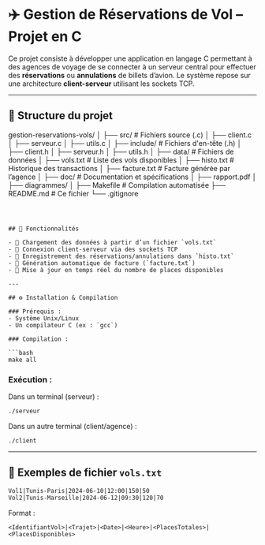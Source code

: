  
 
# ✈️ Gestion de Réservations de Vol – Projet en C

Ce projet consiste à développer une application en langage C permettant à des agences de voyage de se connecter à un serveur central pour effectuer des **réservations** ou **annulations** de billets d’avion. Le système repose sur une architecture **client-serveur** utilisant les sockets TCP.

---

## 📁 Structure du projet

 
gestion-reservations-vols/
│
├── src/              # Fichiers source (.c)
│   ├── client.c
│   ├── serveur.c
│   ├── utils.c
│
├── include/          # Fichiers d'en-tête (.h)
│   ├── client.h
│   ├── serveur.h
│   ├── utils.h
│
├── data/             # Fichiers de données
│   ├── vols.txt          # Liste des vols disponibles
│   ├── histo.txt         # Historique des transactions
│   ├── facture.txt       # Facture générée par l’agence
│
├── doc/              # Documentation et spécifications
│   ├── rapport.pdf
│   ├── diagrammes/
│
├── Makefile          # Compilation automatisée
├── README.md         # Ce fichier
└── .gitignore
```

 

## 🚀 Fonctionnalités

- 📂 Chargement des données à partir d’un fichier `vols.txt`
- 🤝 Connexion client-serveur via des sockets TCP
- 📝 Enregistrement des réservations/annulations dans `histo.txt`
- 🧾 Génération automatique de facture (`facture.txt`)
- 🔁 Mise à jour en temps réel du nombre de places disponibles

---

## ⚙️ Installation & Compilation

### Prérequis :
- Système Unix/Linux
- Un compilateur C (ex : `gcc`)

### Compilation :

```bash
make all
```

### Exécution :

Dans un terminal (serveur) :
```bash
./serveur
```

Dans un autre terminal (client/agence) :
```bash
./client
```

---

## 📌 Exemples de fichier `vols.txt`

```txt
Vol1|Tunis-Paris|2024-06-10|12:00|150|50
Vol2|Tunis-Marseille|2024-06-12|09:30|120|70
```

Format :
```
<IdentifiantVol>|<Trajet>|<Date>|<Heure>|<PlacesTotales>|<PlacesDisponibles>
```

 
 

 

 
